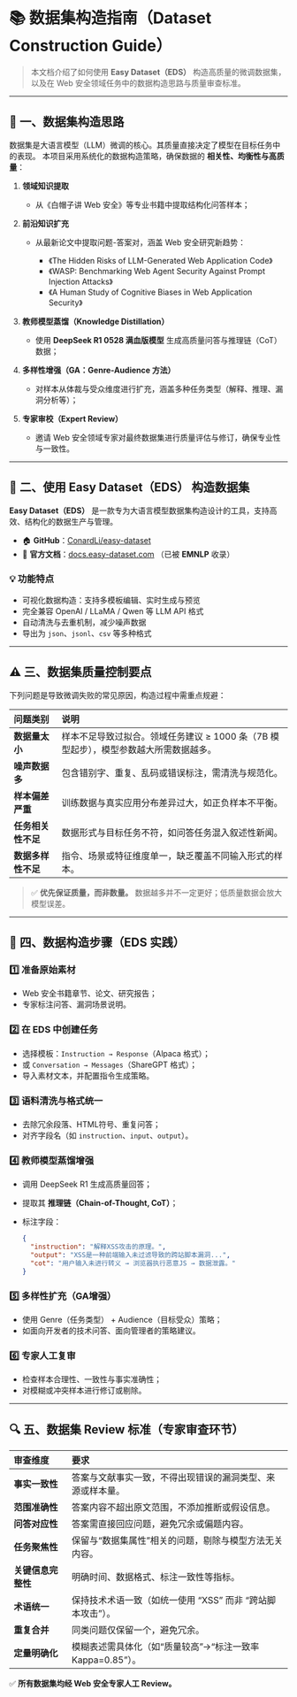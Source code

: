 # 📚 数据集构造指南（Dataset Construction Guide）

> 本文档介绍了如何使用 **Easy Dataset（EDS）** 构造高质量的微调数据集，以及在 Web 安全领域任务中的数据构造思路与质量审查标准。

---

## 🧠 一、数据集构造思路

数据集是大语言模型（LLM）微调的核心。其质量直接决定了模型在目标任务中的表现。
本项目采用系统化的数据构造策略，确保数据的 **相关性、均衡性与高质量**：

1. **领域知识提取**

   * 从《白帽子讲 Web 安全》等专业书籍中提取结构化问答样本；
2. **前沿知识扩充**

   * 从最新论文中提取问题-答案对，涵盖 Web 安全研究新趋势：

     * 《The Hidden Risks of LLM-Generated Web Application Code》
     * 《WASP: Benchmarking Web Agent Security Against Prompt Injection Attacks》
     * 《A Human Study of Cognitive Biases in Web Application Security》
3. **教师模型蒸馏（Knowledge Distillation）**

   * 使用 **DeepSeek R1 0528 满血版模型** 生成高质量问答与推理链（CoT）数据；
4. **多样性增强（GA：Genre-Audience 方法）**

   * 对样本从体裁与受众维度进行扩充，涵盖多种任务类型（解释、推理、漏洞分析等）；
5. **专家审校（Expert Review）**

   * 邀请 Web 安全领域专家对最终数据集进行质量评估与修订，确保专业性与一致性。

---

## 🧰 二、使用 Easy Dataset（EDS） 构造数据集

**Easy Dataset（EDS）** 是一款专为大语言模型数据集构造设计的工具，支持高效、结构化的数据生产与管理。

* 🏠 **GitHub**：[ConardLi/easy-dataset](https://github.com/ConardLi/easy-dataset)
* 📖 **官方文档**：[docs.easy-dataset.com](https://docs.easy-dataset.com/)
  （已被 **EMNLP** 收录）

### 💡 功能特点

* 可视化数据构造：支持多模板编辑、实时生成与预览
* 完全兼容 OpenAI / LLaMA / Qwen 等 LLM API 格式
* 自动清洗与去重机制，减少噪声数据
* 导出为 `json`、`jsonl`、`csv` 等多种格式

---

## ⚠️ 三、数据集质量控制要点

下列问题是导致微调失败的常见原因，构造过程中需重点规避：

| 问题类别        | 说明                                               |
| :---------- | :----------------------------------------------- |
| **数据量太小**   | 样本不足导致过拟合。领域任务建议 ≥ 1000 条（7B 模型起步），模型参数越大所需数据越多。 |
| **噪声数据多**   | 包含错别字、重复、乱码或错误标注，需清洗与规范化。                        |
| **样本偏差严重**  | 训练数据与真实应用分布差异过大，如正负样本不平衡。                        |
| **任务相关性不足** | 数据形式与目标任务不符，如问答任务混入叙述性新闻。                        |
| **数据多样性不足** | 指令、场景或特征维度单一，缺乏覆盖不同输入形式的样本。                      |

> ✅ **优先保证质量，而非数量。**
> 数据越多并不一定更好；低质量数据会放大模型误差。

---

## 🧩 四、数据构造步骤（EDS 实践）

### 1️⃣ 准备原始素材

* Web 安全书籍章节、论文、研究报告；
* 专家标注问答、漏洞场景说明。

### 2️⃣ 在 EDS 中创建任务

* 选择模板：`Instruction → Response`（Alpaca 格式）；
* 或 `Conversation → Messages`（ShareGPT 格式）；
* 导入素材文本，并配置指令生成策略。

### 3️⃣ 语料清洗与格式统一

* 去除冗余段落、HTML符号、重复问答；
* 对齐字段名（如 `instruction`、`input`、`output`）。

### 4️⃣ 教师模型蒸馏增强

* 调用 DeepSeek R1 生成高质量回答；
* 提取其 **推理链（Chain-of-Thought, CoT）**；
* 标注字段：

  ```json
  {
    "instruction": "解释XSS攻击的原理。",
    "output": "XSS是一种前端输入未过滤导致的跨站脚本漏洞...",
    "cot": "用户输入未进行转义 → 浏览器执行恶意JS → 数据泄露。"
  }
  ```

### 5️⃣ 多样性扩充（GA增强）

* 使用 Genre（任务类型） + Audience（目标受众）策略；
* 如面向开发者的技术问答、面向管理者的策略建议。

### 6️⃣ 专家人工复审

* 检查样本合理性、一致性与事实准确性；
* 对模糊或冲突样本进行修订或剔除。

---

## 🔍 五、数据集 Review 标准（专家审查环节）

| 审查维度        | 要求                                   |
| :---------- | :----------------------------------- |
| **事实一致性**   | 答案与文献事实一致，不得出现错误的漏洞类型、来源或样本量。        |
| **范围准确性**   | 答案内容不超出原文范围，不添加推断或假设信息。              |
| **问答对应性**   | 答案需直接回应问题，避免冗余或偏题内容。                 |
| **任务聚焦性**   | 保留与“数据集属性”相关的问题，剔除与模型方法无关内容。         |
| **关键信息完整性** | 明确时间、数据格式、标注一致性等指标。                  |
| **术语统一**    | 保持技术术语一致（如统一使用 “XSS” 而非 “跨站脚本攻击”）。   |
| **重复合并**    | 同类问题仅保留一个，避免冗余。                      |
| **定量明确化**   | 模糊表述需具体化（如“质量较高”→“标注一致率Kappa=0.85”）。 |

✅ **所有数据集均经 Web 安全专家人工 Review。**
